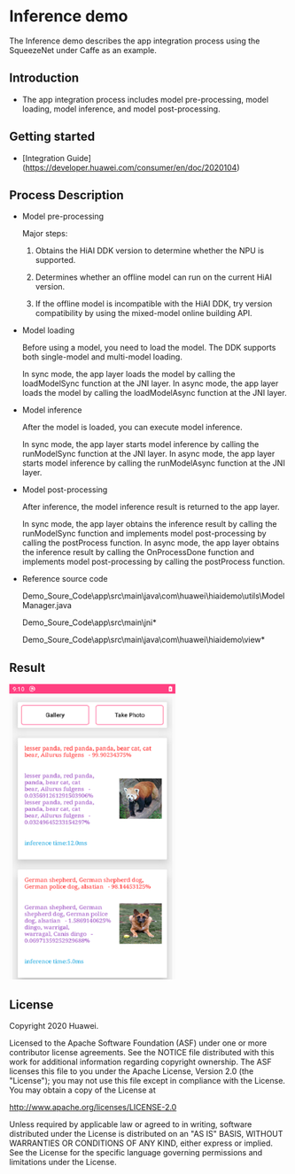 Inference demo
==============================

The Inference demo describes the app integration process using the SqueezeNet under Caffe as an example.

Introduction
------------

- The app integration process includes model pre-processing, model loading, model inference, and model post-processing.

Getting started
------------

- [Integration Guide] (https://developer.huawei.com/consumer/en/doc/2020104)

## Process Description

- Model pre-processing

  Major steps:

  1. Obtains the HiAI DDK version to determine whether the NPU is supported.

  2. Determines whether an offline model can run on the current HiAI version.

  3. If the offline model is incompatible with the HiAI DDK, try version compatibility by using the mixed-model online building API.

- Model loading

  Before using a model, you need to load the model. The DDK supports both single-model and multi-model loading.

  In sync mode, the app layer loads the model by calling the loadModelSync function at the JNI layer. In async mode, the app layer loads the model by calling the loadModelAsync function at the JNI layer.

- Model inference

  After the model is loaded, you can execute model inference.

  In sync mode, the app layer starts model inference by calling the runModelSync function at the JNI layer. In async mode, the app layer starts model inference by calling the runModelAsync function at the JNI layer.

- Model post-processing

  After inference, the model inference result is returned to the app layer.

  In sync mode, the app layer obtains the inference result by calling the runModelSync function and implements model post-processing by calling the postProcess function. In async mode, the app layer obtains the inference result by calling the OnProcessDone function and implements model post-processing by calling the postProcess function. 

- Reference source code

  Demo_Soure_Code\app\src\main\java\com\huawei\hiaidemo\utils\ModelManager.java

  Demo_Soure_Code\app\src\main\jni\*

  Demo_Soure_Code\app\src\main\java\com\huawei\hiaidemo\view\*


Result
-----------
<img src="app/src/result.png" height="534" width="300"/>


License
-------

Copyright 2020 Huawei.

Licensed to the Apache Software Foundation (ASF) under one or more contributor
license agreements.  See the NOTICE file distributed with this work for
additional information regarding copyright ownership.  The ASF licenses this
file to you under the Apache License, Version 2.0 (the "License"); you may not
use this file except in compliance with the License.  You may obtain a copy of
the License at

  http://www.apache.org/licenses/LICENSE-2.0

Unless required by applicable law or agreed to in writing, software
distributed under the License is distributed on an "AS IS" BASIS, WITHOUT
WARRANTIES OR CONDITIONS OF ANY KIND, either express or implied.  See the
License for the specific language governing permissions and limitations under
the License.

